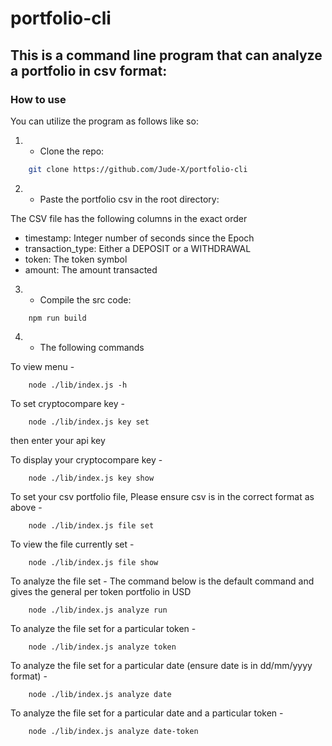 # portfolio-cli

## This is a command line program that can analyze a portfolio in csv format:

### How to use

You can utilize the program as follows like so:

1. - Clone the repo:

```bash
    git clone https://github.com/Jude-X/portfolio-cli
```

2. - Paste the portfolio csv in the root directory:

The CSV file has the following columns in the exact order

- timestamp: Integer number of seconds since the Epoch
- transaction_type: Either a DEPOSIT or a WITHDRAWAL
- token: The token symbol
- amount: The amount transacted

3. - Compile the src code:

```
    npm run build
```

4. - The following commands

To view menu -

```
    node ./lib/index.js -h
```

To set cryptocompare key -

```
    node ./lib/index.js key set
```

then enter your api key

To display your cryptocompare key -

```
    node ./lib/index.js key show
```

To set your csv portfolio file, Please ensure csv is in the correct format as above -

```
    node ./lib/index.js file set
```

To view the file currently set -

```
    node ./lib/index.js file show
```

To analyze the file set -
The command below is the default command and gives the general per token portfolio in USD

```
    node ./lib/index.js analyze run
```

To analyze the file set for a particular token -

```
    node ./lib/index.js analyze token
```

To analyze the file set for a particular date (ensure date is in dd/mm/yyyy format) -

```
    node ./lib/index.js analyze date
```

To analyze the file set for a particular date and a particular token -

```
    node ./lib/index.js analyze date-token
```
